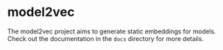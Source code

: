 # model2vec

The model2vec project aims to generate static embeddings for models. Check out the documentation in the `docs` directory for more details.